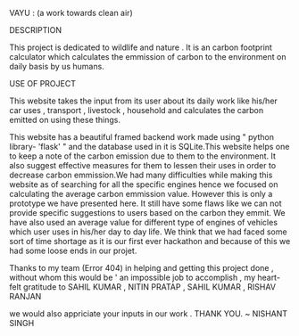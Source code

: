 VAYU : (a work towards clean air)

DESCRIPTION

This project is dedicated to wildlife and nature .
It is an carbon footprint calculator which calculates the emmission of 
carbon to the environment on daily basis by us humans.

USE OF PROJECT

This website takes the input from its user about its daily work like his/her
car uses , transport , livestock , household and calculates the carbon emitted 
on using these things.

This website has a beautiful framed backend work made using " python library- 'flask' "
and the database used in it is SQLite.This website helps one to keep a note of the carbon 
emission due to them to the environment. It also suggest effective measures for them to lessen 
their uses in order to decrease carbon emmission.We had many difficulties while making this 
website as of searching for all the specific engines hence we focused on calculating the 
average carbon emmission value.
However this is only a prototype we have presented here. It still have some flaws like we can not provide specific suggestions to users based on the carbon they emmit. We have also used an average value for different type of engines of vehicles which user uses in his/her day to day life.
We think that we had faced some sort of time shortage as it is our first ever hackathon and because of this we had some loose ends in our projet. 

Thanks to my team (Error 404) in helping and getting this project done , without whom this would be '
an impossible job to accomplish , my heart-felt gratitude to SAHIL KUMAR , NITIN PRATAP ,
SAHIL KUMAR , RISHAV RANJAN

we would also appriciate your inputs in our work .
THANK YOU.
~ NISHANT SINGH